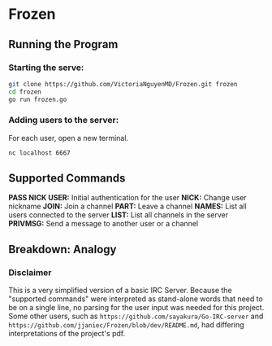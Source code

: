 # Frozen

## Running the Program

### Starting the serve:
```bash
git clone https://github.com/VictoriaNguyenMD/Frozen.git frozen
cd frozen
go run frozen.go
```

### Adding users to the server:
For each user, open a new terminal.
```bash
nc localhost 6667
```

## Supported Commands
**PASS NICK USER:** Initial authentication for the user 
**NICK:** Change user nickname
**JOIN:** Join a channel
**PART:** Leave a channel
**NAMES:** List all users connected to the server
**LIST:** List all channels in the server
**PRIVMSG:** Send a message to another user or a channel

## Breakdown: Analogy

### Disclaimer
This is a very simplified version of a basic IRC Server. Because the "supported commands" were interpreted as stand-alone words that need to be on a single line, no parsing for the user input was needed for this project. Some other users, such as `https://github.com/sayakura/Go-IRC-server` and `https://github.com/jjaniec/Frozen/blob/dev/README.md`, had differing interpretations of the project's pdf.
